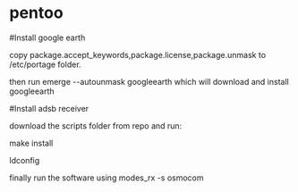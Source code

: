 # pentoo

#Install google earth

copy package.accept_keywords,package.license,package.unmask to /etc/portage folder.

then run emerge --autounmask googleearth which will download and install googleearth

#Install adsb receiver

download the scripts folder from repo and run:

make install

ldconfig

finally run the software using modes_rx -s osmocom
